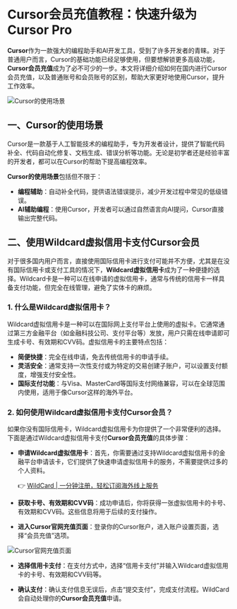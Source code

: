 # Cursor会员充值教程：快速升级为Cursor Pro

**Cursor**作为一款强大的编程助手和AI开发工具，受到了许多开发者的青睐。对于普通用户而言，Cursor的基础功能已经足够使用，但要想解锁更多高级功能，**Cursor会员充值**成为了必不可少的一步。本文将详细介绍如何在国内进行Cursor会员充值，以及普通账号和会员账号的区别，帮助大家更好地使用Cursor，提升工作效率。

![Cursor的使用场景](https://bbtdd.com/img/998720181907.webp)

## 一、Cursor的使用场景

Cursor是一款基于人工智能技术的编程助手，专为开发者设计，提供了智能代码补全、代码自动化修复、文档生成、错误分析等功能。无论是初学者还是经验丰富的开发者，都可以在Cursor的帮助下提高编程效率。

**Cursor的使用场景**包括但不限于：

- **编程辅助**：自动补全代码，提供语法错误提示，减少开发过程中常见的低级错误。
- **AI辅助编程**：使用Cursor，开发者可以通过自然语言向AI提问，Cursor直接输出完整代码。

## 二、使用Wildcard虚拟信用卡支付Cursor会员

对于很多国内用户而言，直接使用国际信用卡进行支付可能并不方便，尤其是在没有国际信用卡或支付工具的情况下，**Wildcard虚拟信用卡**成为了一种便捷的选择。Wildcard卡是一种可以在线申请的虚拟信用卡，通常与传统的信用卡一样具备支付功能，但完全在线管理，避免了实体卡的麻烦。

### 1. 什么是Wildcard虚拟信用卡？

Wildcard虚拟信用卡是一种可以在国际网上支付平台上使用的虚拟卡。它通常通过第三方金融平台（如金融科技公司、支付平台等）发放，用户只需在线申请即可生成卡号、有效期和CVV码。虚拟信用卡的主要特点包括：

- **简便快捷**：完全在线申请，免去传统信用卡的申请手续。
- **灵活安全**：通常支持一次性支付或为特定的交易创建子账户，可以设置支付额度，增强支付安全性。
- **国际支付功能**：与Visa、MasterCard等国际支付网络兼容，可以在全球范围内使用，适用于像Cursor这样的海外平台。

### 2. 如何使用Wildcard虚拟信用卡支付Cursor会员？

如果你没有国际信用卡，Wildcard虚拟信用卡为你提供了一个非常便利的选择。下面是通过Wildcard虚拟信用卡支付**Cursor会员充值**的具体步骤：

- **申请Wildcard虚拟信用卡**：首先，你需要通过支持Wildcard虚拟信用卡的金融平台申请该卡，它们提供了快速申请虚拟信用卡的服务，不需要提供过多的个人资料。
  
  👉 [WildCard | 一分钟注册，轻松订阅海外线上服务](https://bbtdd.com/WildCard)

- **获取卡号、有效期和CVV码**：成功申请后，你将获得一张虚拟信用卡的卡号、有效期和CVV码。这些信息将用于后续的支付操作。

- **进入Cursor官网充值页面**：登录你的Cursor账户，进入账户设置页面，选择“会员充值”选项。

![Cursor官网充值页面](https://bbtdd.com/img/940856511.webp)

- **选择信用卡支付**：在支付方式中，选择“信用卡支付”并输入Wildcard虚拟信用卡的卡号、有效期和CVV码等。

- **确认支付**：确认支付信息无误后，点击“提交支付”，完成支付流程。WildCard会自动处理你的**Cursor会员充值**申请。